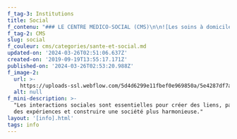 ```yaml
---
f_tag-3: Institutions
title: Social
f_contenu: "### LE CENTRE MEDICO-SOCIAL (CMS)\n\n![Les soins à domicile](https://uploads-ssl.webflow.com/5d4d6299e11fbef0e969850a/5dd8f76609830048c31c6aea_3_spitex.jpeg)\n\nLe Centre médico-social (CMS) de la région sierroise est une association intercommunale qui a comme première mission l'aide et les soins à domicile. Les activités du CMS se résument en 5 axes principaux :\n\n*   Aide et soins à domicile\n*   Prévention et promotion de la santé\n*   Office du travail et COREM\n*   Accueil de la petite enfance\n*   Aide sociale\n\nPour plus d'information sur les différents services disponibles, consultez le site Internet du [CMS.](http://www.cms-sierre.ch/)\n\nSi vous avez toutes sortes de problèmes et ne savez pas qui peut vous aider, vous pouvez toujours appeler ce centre, qui vous guidera vers les institutions adéquates.\n\n**Adresse :** Avenue Général Guisan 38A, CP 107, 3960 Sierre\n\n**Horaires :** du lundi au vendredi de 8h30 à 12h00 et de 14h00 à 16h30\n\n**Téléphone :** 027 455 51 51\n\n**E-mail :** [s\uFEFFierre@cms-smz.ch](mailto:ierre@cms-smz.ch)\n\n**Site Internet :** [www.cms-sierre.ch](http://www.cms-sierre.ch/)\n\n‍\n\n### ASSOCIATION SIERRE PARTAGE\n\nSierre Partage est un service d'aide de première nécessité aux personnes en situation de précarité.\n\n**  \nOBJECTIFS**\n\n*   offrir un soutien et une aide aux personnes démunies du district de Sierre\n*   répondre aux besoins élémentaires des personnes en situation de précarité\n*   offrir un espace d'accueil à l'épicerie\n*   collaborer avec les services sociaux officiels et les paroisses de Sierre et environ\n*   récolter et distribuer des denrées alimentaires saines (invendus des magasins afin d'éviter le gaspillage)\n*   collecter des aliments et des fonds auprès de la population de manière ponctuelle (cartons de la Solidarité) et régulière (dons)\n*   encadrer les bénévoles dans les diverses activités de Sierre Partage\n\n‍\n\n![](https://uploads-ssl.webflow.com/5d4d6299e11fbef0e969850a/5e3e9d0d596fd37f5a623582_cartons%20de%20la%20solidarit%C3%A9.jpg)\n\n**Adresse :** Route de Sion 55, 3960 Sierre\n\n**Horaires de l'épicerie :** du lundi au vendredi de 13h30 à 18h00 et le samedi de 14h00 à 17h00  \n‍**Téléphone :** 079 282 38 28  \n‍**E-mail :** [**cartons.sierrepartage@gmail.com**](mailto:cartons.sierrepartage@gmail.com)  \n**Site Internet :** [**www.sierrepartage.ch**](https://www.sierrepartage.ch/)\n\n‍\n\n### AUTRES INSTITUTIONS SOCIALES\n\nIl existe à Sierre et en Valais de nombreuses associations et institutions sociales pour aider les personnes en difficulté.\n\nPar exemple :\n\n*   Caritas : [**www.caritasvalaiswallis.ch**](http://www.caritasvalaiswallis.ch/)\n*   OSEO (oeuvre suisse d'entraide ouvrière) : [**www.oseo-vs.ch**](http://www.oseo-vs.ch/)\n\nPour la liste complète des différents organismes d'aide (sociale, juridique et financière), vous pouvez faire une recherche sue le [**site du Guide Social Romand.**](https://www.guidesocial.ch/) C'est rapide et très complet !"
f_tag-2: CMS
slug: social
f_couleur: cms/categories/sante-et-social.md
updated-on: '2024-03-26T02:51:06.637Z'
created-on: '2019-09-19T13:55:17.171Z'
published-on: '2024-03-26T02:53:20.988Z'
f_image-2:
  url: >-
    https://uploads-ssl.webflow.com/5d4d6299e11fbef0e969850a/5e4287df7ad055a2dd51b17e_Sant%C3%A9%20-%20cms.jpg
  alt: null
f_mini-description: >-
  "Les interactions sociales sont essentielles pour créer des liens, partager
  des expériences et construire une société plus harmonieuse."
layout: '[info].html'
tags: info
---
```



